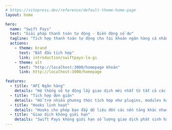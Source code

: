 ```yaml
---
# https://vitepress.dev/reference/default-theme-home-page
layout: home

hero:
  name: "Swift Pays"
  text: "Giải pháp thanh toán tự động - Biến động số dư"
  tagline: "Tích hợp thanh toán tự động cho tài khoản ngân hàng cá nhân + doanh nghiệp, ví điện tử."
  actions:
    - theme: brand
      text: "Bắt đầu tích hợp"
      link: introduction/swiftpays-la-gi
    - theme: alt
      text: "http://localhost:3000/homepage khoản"
      link: http://localhost:3000/homepage

features:
  - title: "API Ngân hàng"
    details: "Hệ thống sẽ tự động lấy giao dịch mới nhất từ tất cả các ngân hàng mà bạn liên kết vào hệ thống."
  - title: "Tích hợp đơn giản"
    details: "Hỗ trợ nhiều phương thức tích hợp như plugins, modules hay webhooks cực kỳ đơn giản."
  - title: "Hooks linh hoạt"
    details: "Hooks cho phép bạn đẩy dữ liệu đến các nền tảng khác nhau như Slack, Telegram, Larksuite, ..."
  - title: "Giao dịch không giới hạn"
    details: "Swift Pays không giới hạn số lượng giao dịch phát sinh hàng tháng trên tài khoản liên kết của bạn."
---
```


<style>
.VPFeature:hover {
  transform: scale(0.5);
}

.VPFeature:first-child {
  transition: transform 0.3s ease, box-shadow 0.3s ease;
}

.VPFeature:first-child:hover {
  transform: scale(1.05);
  box-shadow: 0 4px 8px rgba(0, 0, 0, 0.1);
}
:root {
  --vp-c-indigo-1: #21BF73;
  --vp-c-indigo-3: #21BF73;
}
.VPNavBarTitle .title {
  color: #21BF73 !important;
}
.VPButton.brand:hover {
  background-color: #14CB73 !important;
}
</style>
